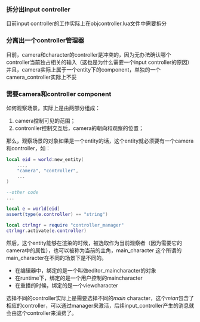 ### 拆分出input controller
目前input controller的工作实际上在objcontroller.lua文件中需要拆分

### 分离出一个controller管理器
目前，camera和character的controller是冲突的，因为无办法确认哪个controller当前独占相关的输入（这也是为什么需要一个input controller的原因）
并且，camera实际上属于一个entity下的component，单独的一个camera_controller实际上不妥

### 需要camera和controller component
如何观察场景，实际上是由两部分组成：
1. camera控制可见的范围；
2. contronller控制交互后，camera的朝向和观察的位置；

那么，观察场景的对象如果是一个entity的话，这个entity就必须要有一个camera和controller，如：
```lua
local eid = world:new_entity(
	...,
	"camera", "controller",
	... 
)

--other code
...

local e = world[eid]
assert(type(e.controller) == "string")

local ctrlmgr = require "controller_manager"
ctrlmgr.activate(e.controller)
```

然后，这个entity能够在渲染的时候，被选取作为当前观察者（因为需要它的camera中的属性），也可以被称为当前的主角，main_character
这个所谓的main_character在不同的场景下是不同的。
- 在编辑器中，绑定的是一个叫做editor_maincharacter的对象
- 在runtime下，绑定的是一个用户控制的maincharacter
- 在重播的时候，绑定的是一个viewcharacter

选择不同的controller实际上是需要选择不同的*main* character，这个*mian*包含了相应的controller，可以通过manager来激活，后续input_controller产生的消息就会由这个controller来消费了。